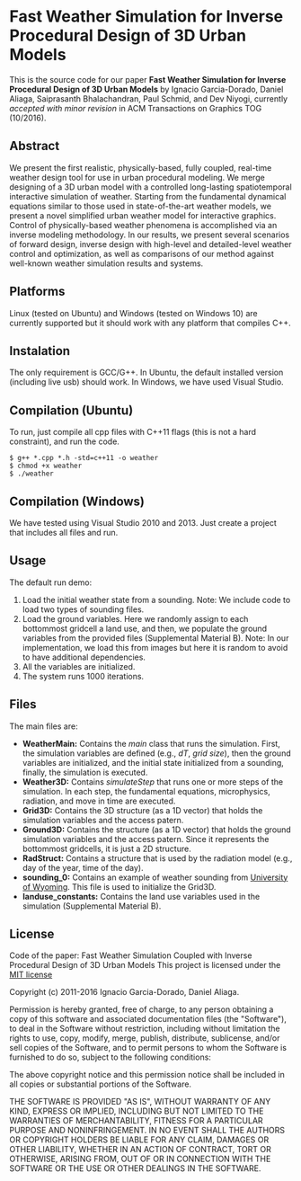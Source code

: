 # Fast Weather Simulation for Inverse Procedural Design of 3D Urban Models
This is the source code for our paper **Fast Weather Simulation for Inverse Procedural Design of 3D Urban Models** by Ignacio Garcia-Dorado, Daniel Aliaga, Saiprasanth Bhalachandran, Paul Schmid, and Dev Niyogi, currently *accepted with minor revision* in ACM Transactions on Graphics TOG (10/2016).

## Abstract 
We present the first realistic, physically-based, fully coupled, real-time weather design tool for use in urban procedural modeling. We merge designing of a 3D urban model with a controlled long-lasting spatiotemporal interactive simulation of weather. Starting from the fundamental dynamical equations similar to those used in state-of-the-art weather models, we present a novel simplified urban weather model for interactive graphics. Control of physically-based weather phenomena is accomplished via an inverse modeling methodology. In our results, we present several scenarios of forward design, inverse design with high-level and detailed-level weather
control and optimization, as well as comparisons of our method against well-known weather simulation results and systems.
## Platforms

Linux (tested on Ubuntu) and Windows (tested on Windows 10) are currently supported but it should work with any platform that compiles C++.

## Instalation

The only requirement is GCC/G++. In Ubuntu, the default installed version (including live usb) should work. In Windows, we have used Visual Studio.

## Compilation (Ubuntu)

To run, just compile all cpp files with C++11 flags (this is not a hard constraint), and run the code.

    $ g++ *.cpp *.h -std=c++11 -o weather
    $ chmod +x weather
    $ ./weather
    
## Compilation (Windows)

We have tested using Visual Studio 2010 and 2013. Just create a project that includes all files and run.

## Usage

The default run demo:

1. Load the initial weather state from a sounding. Note: We include code to load two types of sounding files.
2. Load the ground variables. Here we randomly assign to each bottommost gridcell a land use, and then, we populate the ground variables from the provided files (Supplemental Material B). Note: In our implementation, we load this from images but here it is random to avoid to have additional dependencies.
3. All the variables are initialized.
4. The system runs 1000 iterations.

## Files

The main files are:

- **WeatherMain:** Contains the *main* class that runs the simulation. First, the simulation variables are defined (e.g., *dT*, *grid size*), then the ground variables are initialized, and the initial state initialized from a sounding, finally, the simulation is executed.
- **Weather3D:** Contains *simulateStep* that runs one or more steps of the simulation. In each step, the fundamental equations, microphysics, radiation, and move in time are executed.
- **Grid3D:** Contains the 3D structure (as a 1D vector) that holds the simulation variables and the access patern.
- **Ground3D:** Contains the structure (as a 1D vector) that holds the ground simulation variables and the access patern. Since it represents the bottommost gridcells, it is just a 2D structure.
- **RadStruct:** Contains a structure that is used by the radiation model (e.g., day of the year, time of the day).
- **sounding_0:** Contains an example of weather sounding from [University of Wyoming](http://weather.uwyo.edu/upperair/sounding.html). This file is used to initialize the Grid3D.
- **landuse_constants:** Contains the land use variables used in the simulation (Supplemental Material B).

## License

Code of the paper: Fast  Weather  Simulation Coupled with Inverse Procedural Design of 3D Urban Models
This project is licensed under the [MIT license](https://opensource.org/licenses/MIT)

Copyright (c) 2011-2016 Ignacio Garcia-Dorado, Daniel Aliaga.

Permission is hereby granted, free of charge, to any person obtaining a copy
of this software and associated documentation files (the "Software"), to deal
in the Software without restriction, including without limitation the rights
to use, copy, modify, merge, publish, distribute, sublicense, and/or sell
copies of the Software, and to permit persons to whom the Software is
furnished to do so, subject to the following conditions:

The above copyright notice and this permission notice shall be included in
all copies or substantial portions of the Software.

THE SOFTWARE IS PROVIDED "AS IS", WITHOUT WARRANTY OF ANY KIND, EXPRESS OR
IMPLIED, INCLUDING BUT NOT LIMITED TO THE WARRANTIES OF MERCHANTABILITY,
FITNESS FOR A PARTICULAR PURPOSE AND NONINFRINGEMENT. IN NO EVENT SHALL THE
AUTHORS OR COPYRIGHT HOLDERS BE LIABLE FOR ANY CLAIM, DAMAGES OR OTHER
LIABILITY, WHETHER IN AN ACTION OF CONTRACT, TORT OR OTHERWISE, ARISING FROM,
OUT OF OR IN CONNECTION WITH THE SOFTWARE OR THE USE OR OTHER DEALINGS IN
THE SOFTWARE.
